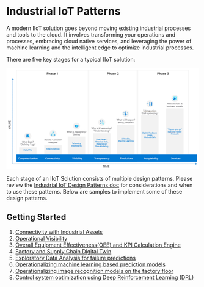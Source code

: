 # Industrial IoT Patterns

A modern IIoT solution goes beyond moving existing industrial processes and tools to the cloud. It involves transforming your operations and processes, embracing cloud native services, and leveraging the power of machine learning and the intelligent edge to optimize industrial processes.

There are five key stages for a typical IIoT solution:

![IIoT Maturity](images/iiot-maturity.png)

Each stage of an IIoT Solution consists of multiple design patterns. Please review the [Industrial IoT Design Patterns doc](TODO) for considerations and when to use these patterns. Below are samples to implement some of these design patterns.

## Getting Started

1. [Connectivity with Industrial Assets](./1_Connectivity/README.md)
1. [Operational Visibility](./2_OperationalVisibility/README.md)
1. [Overall Equipment Effectiveness(OEE) and KPI Calculation Engine](./3_OEECalculationEngine/README.md)
1. [Factory and Supply Chain Digital Twin](./4_FactorySupplyChainTwin/README.md)
1. [Exploratory Data Analysis for failure predictions](./5_ExplorationDataAnalysis/README.md)
1. [Operationalizing machine learning based prediction models](./6_MachineLearningForIIoT/README.md)
1. [Operationalizing image recognition models on the factory floor](./7_ImageRecognitionForIIoT/README.md)
1. [Control system optimization using Deep Reinforcement Learning (DRL)](./8_DeepReinforcementLearningForIIoT/README.md)